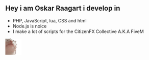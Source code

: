 ## Hey i am Oskar Raagart i develop in 
 - PHP, JavaScript, lua, CSS and html
 - Node.js is noice
 - I make a lot of scripts for the CitizenFX Collective A.K.A FiveM

![](781461789526327297.gif) [](778545971545374761)

